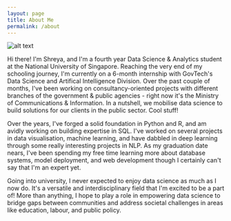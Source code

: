 ```yaml
---
layout: page
title: About Me
permalink: /about
---
```


![alt text](<https://www.google.com.sg/url?sa=i&url=https%3A%2F%2Fen.wikipedia.org%2Fwiki%2FImage&psig=AOvVaw1BN2uWxhQkNoYC58WrUJsk&ust=1666105817488000&source=images&cd=vfe&ved=0CA0QjRxqFwoTCIDW-fzF5_oCFQAAAAAdAAAAABAE> "Image meta title")

Hi there! I'm Shreya, and I'm a fourth year Data Science & Analytics student at the National University of Singapore. Reaching the very end of my schooling journey, I'm currently on a 6-month internship with GovTech's Data Science and Artifical Intelligence Division. Over the past couple of months, I've been working on consultancy-oriented projects with different branches of the government & public agencies - right now it's the Ministry of Communications & Information. In a nutshell, we mobilise data science to build solutions for our clients in the public sector. Cool stuff!

Over the years, I've forged a solid foundation in Python and R, and am avidly working on building expertise in SQL. I've worked on several projects in data visualisation, machine learning, and have dabbled in deep learning through some really interesting projects in NLP. As my graduation date nears, I've been spending my free time learning more about database systems, model deployment, and web development though I certainly can't say that I'm an expert yet.

Going into university, I never expected to enjoy data science as much as I now do. It's a versatile and interdisciplinary field that I'm excited to be a part of! More than anything, I hope to play a role in empowering data science to bridge gaps between communities and address societal challenges in areas like education, labour, and public policy.
